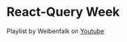 # React-Query Week

Playlist by Weibenfalk on [Youtube](https://www.youtube.com/playlist?list=PL0jpcQ5lO0nFI9B9kiB7gdvXMNW8-3LDw)

